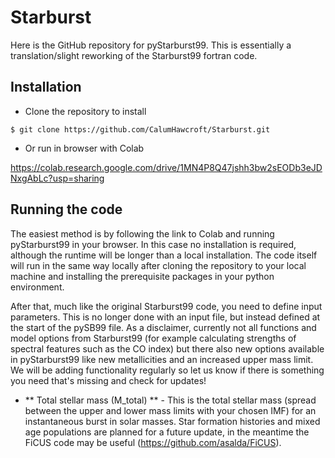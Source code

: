 # Starburst
Here is the GitHub repository for pyStarburst99. This is essentially a translation/slight reworking of the Starburst99 fortran code. 

## Installation
* Clone the repository to install
```
$ git clone https://github.com/CalumHawcroft/Starburst.git
```

* Or run in browser with Colab

https://colab.research.google.com/drive/1MN4P8Q47jshh3bw2sEODb3eJDNxgAbLc?usp=sharing

## Running the code
The easiest method is by following the link to Colab and running pyStarburst99 in your browser. In this case no installation is required, although the runtime will be longer than a local installation. The code itself will run in the same way locally after cloning the repository to your local machine and installing the prerequisite packages in your python environment.

After that, much like the original Starburst99 code, you need to define input parameters. This is no longer done with an input file, but instead defined at the start of the pySB99 file. As a disclaimer, currently not all functions and model options from Starburst99 (for example calculating strengths of spectral features such as the CO index) but there also new options available in pyStarburst99 like new metallicities and an increased upper mass limit. We will be adding functionality regularly so let us know if there is something you need that's missing and check for updates!

* ** Total stellar mass (M_total) ** - This is the total stellar mass (spread between the upper and lower mass limits with your chosen IMF) for an instantaneous burst in solar masses. Star formation histories and mixed age populations are planned for a future update, in the meantime the FiCUS code may be useful (https://github.com/asalda/FiCUS).




